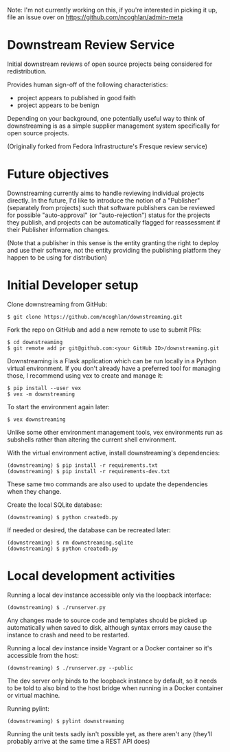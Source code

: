 Note: I'm not currently working on this, if you're interested in picking
it up, file an issue over on https://github.com/ncoghlan/admin-meta

# Downstream Review Service

Initial downstream reviews of open source projects being
considered for redistribution.

Provides human sign-off of the following characteristics:

* project appears to published in good faith
* project appears to be benign

Depending on your background, one potentially useful way to think of
downstreaming is as a simple supplier management system specifically for
open source projects.

(Originally forked from Fedora Infrastructure's Fresque review
service)

# Future objectives

Downstreaming currently aims to handle reviewing individual projects directly.
In the future, I'd like to introduce the notion of a "Publisher" (separately
from projects) such that software publishers can be reviewed for possible
"auto-approval" (or "auto-rejection") status for the projects they publish,
and projects can be automatically flagged for reassessment if their Publisher
information changes.

(Note that a publisher in this sense is the entity granting the right to
deploy and use their software, not the entity providing the publishing platform
they happen to be using for distribution)

# Initial Developer setup

Clone downstreaming from GitHub:

    $ git clone https://github.com/ncoghlan/downstreaming.git

Fork the repo on GitHub and add a new remote to use to submit PRs:

    $ cd downstreaming
    $ git remote add pr git@github.com:<your GitHub ID>/downstreaming.git

Downstreaming is a Flask application which can be run locally in a Python
virtual environment. If you don't already have a preferred tool for managing
those, I recommend using vex to create and manage it:

    $ pip install --user vex
    $ vex -m downstreaming

To start the environment again later:

    $ vex downstreaming

Unlike some other environment management tools, vex environments run as
subshells rather than altering the current shell environment.

With the virtual environment active, install downstreaming's dependencies:

    (downstreaming) $ pip install -r requirements.txt
    (downstreaming) $ pip install -r requirements-dev.txt

These same two commands are also used to update the dependencies when they
change.

Create the local SQLite database:

    (downstreaming) $ python createdb.py

If needed or desired, the database can be recreated later:

    (downstreaming) $ rm downstreaming.sqlite
    (downstreaming) $ python createdb.py


# Local development activities

Running a local dev instance accessible only via the loopback interface:

    (downstreaming) $ ./runserver.py

Any changes made to source code and templates should be picked up automatically
when saved to disk, although syntax errors may cause the instance to crash
and need to be restarted.

Running a local dev instance inside Vagrant or a Docker container so it's
accessible from the host:

    (downstreaming) $ ./runserver.py --public

The dev server only binds to the loopback instance by default, so it needs to
be told to also bind to the host bridge when running in a Docker container
or virtual machine.

Running pylint:

    (downstreaming) $ pylint downstreaming

Running the unit tests sadly isn't possible yet, as there aren't any (they'll
probably arrive at the same time a REST API does)
